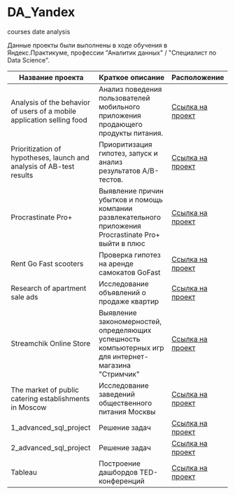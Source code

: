 # DA_Yandex
courses date analysis

Данные проекты были выполнены в ходе обучения в Яндекс.Практикуме, профессии "Аналитик данных" / "Специалист по Data Science".


| Название проекта |  Краткое описание | Расположение  |
| ------------ | ------------ | ------------ |
| Analysis of the behavior of users of a mobile application selling food  |  Анализ поведения пользователей мобильного приложения продающего продукты питания. | [Ссылка на проект](http://https://github.com/RassvetalovaElena/DA_Yandex/tree/main/Analysis%20of%20the%20behavior%20of%20users%20of%20a%20mobile%20application%20selling%20food "Ссылка на проект")  |
|  Prioritization of hypotheses, launch and analysis of AB-test results |  Приоритизация гипотез, запуск и анализ результатов A/B-тестов. | [Ссылка на проект](http://https://github.com/RassvetalovaElena/DA_Yandex/tree/main/Prioritization%20of%20hypotheses%2C%20launch%20and%20analysis%20of%20AB-test%20results "Ссылка на проект")  |
| Procrastinate Pro+  | Выявление причин убытков и помощь компании развлекательного приложения Procrastinate Pro+ выйти в плюс  | [Ссылка на проект](http://https://github.com/RassvetalovaElena/DA_Yandex/tree/main/Procrastinate%20Pro%2B "Ссылка на проект")  |
|Rent Go Fast scooters   |  Проверка гипотез на аренде самокатов GoFast | [Ссылка на проект](http://https://github.com/RassvetalovaElena/DA_Yandex/tree/main/Rent%20Go%20Fast%20scooters "Ссылка на проект")  |
| Research of apartment sale ads  | Исследование объявлений о продаже квартир  | [Ссылка на проект](http:/https://github.com/RassvetalovaElena/DA_Yandex/tree/main/Research%20of%20apartment%20sale%20ads/ "Ссылка на проект")  |
| Streamchik Online Store  | Выявление закономерностей, определяющих успешность компьютерных игр для интернет-магазина "Стримчик"  | [Ссылка на проект](http://https://github.com/RassvetalovaElena/DA_Yandex/tree/main/Streamchik%20Online%20Store "Ссылка на проект")  |
|The market of public catering establishments in Moscow | Исследование заведений общественного питания Москвы  | [Ссылка на проект](http://https://github.com/RassvetalovaElena/DA_Yandex/tree/main/The%20market%20of%20public%20catering%20establishments%20in%20Moscow  "Ссылка на проект") |
|  1_advanced_sql_project | Решение задач  |  [Ссылка на проект](http://https://github.com/RassvetalovaElena/DA_Yandex/tree/main/1_advanced_sql_project  "Ссылка на проект")|
|  2_advanced_sql_project |  Решение задач |  [Ссылка на проект](http://https://github.com/RassvetalovaElena/DA_Yandex/tree/main/2_advanced_sql_project "Ссылка на проект") |
|  Tableau | Построение дашбордов TED-конференций  | [Ссылка на проект](http://https://github.com/RassvetalovaElena/DA_Yandex/tree/main/2_advanced_sql_project "Ссылка на проект")  |